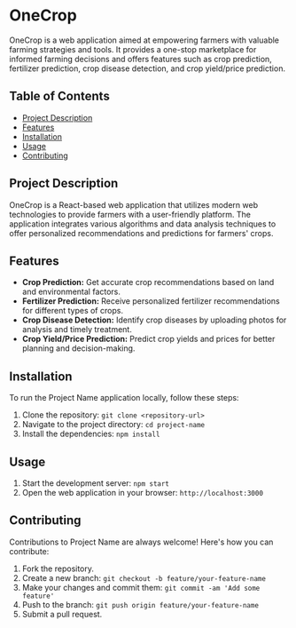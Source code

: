 # OneCrop

OneCrop is a web application aimed at empowering farmers with valuable farming strategies and tools. It provides a one-stop marketplace for informed farming decisions and offers features such as crop prediction, fertilizer prediction, crop disease detection, and crop yield/price prediction.

## Table of Contents

- [Project Description](#project-description)
- [Features](#features)
- [Installation](#installation)
- [Usage](#usage)
- [Contributing](#contributing)

## Project Description

OneCrop is a React-based web application that utilizes modern web technologies to provide farmers with a user-friendly platform. The application integrates various algorithms and data analysis techniques to offer personalized recommendations and predictions for farmers' crops.

## Features

- **Crop Prediction:** Get accurate crop recommendations based on land and environmental factors.
- **Fertilizer Prediction:** Receive personalized fertilizer recommendations for different types of crops.
- **Crop Disease Detection:** Identify crop diseases by uploading photos for analysis and timely treatment.
- **Crop Yield/Price Prediction:** Predict crop yields and prices for better planning and decision-making.

## Installation

To run the Project Name application locally, follow these steps:

1. Clone the repository: `git clone <repository-url>`
2. Navigate to the project directory: `cd project-name`
3. Install the dependencies: `npm install`

## Usage

1. Start the development server: `npm start`
2. Open the web application in your browser: `http://localhost:3000`

## Contributing

Contributions to Project Name are always welcome! Here's how you can contribute:

1. Fork the repository.
2. Create a new branch: `git checkout -b feature/your-feature-name`
3. Make your changes and commit them: `git commit -am 'Add some feature'`
4. Push to the branch: `git push origin feature/your-feature-name`
5. Submit a pull request.

